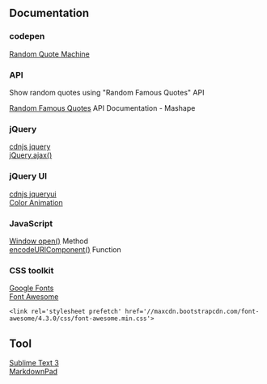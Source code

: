 ## Documentation

### codepen

[Random Quote Machine](http://codepen.io/hezag/pen/ZGxOLX/)

### API

Show random quotes using "Random Famous Quotes" API

[Random Famous Quotes](https://market.mashape.com/andruxnet/random-famous-quotes) API Documentation - Mashape

### jQuery

[cdnjs jquery](https://cdnjs.com/libraries/jquery/)  
 [jQuery.ajax()](http://api.jquery.com/jquery.ajax/)  

### jQuery UI 

[cdnjs jqueryui](https://cdnjs.com/libraries/jqueryui)  
[Color Animation](https://jqueryui.com/animate/)

### JavaScript

[Window open()](http://www.w3schools.com/jsref/met_win_open.asp) Method  
[encodeURIComponent()](http://www.w3schools.com/jsref/jsref_encodeuricomponent.asp) Function

### CSS toolkit

[Google Fonts](https://fonts.google.com/)  
[Font Awesome](http://fontawesome.io/)  

```
<link rel='stylesheet prefetch' href='//maxcdn.bootstrapcdn.com/font-awesome/4.3.0/css/font-awesome.min.css'>
```

## Tool

[Sublime Text 3 ](https://www.sublimetext.com/3)  
[MarkdownPad](http://markdownpad.com/download.html) 